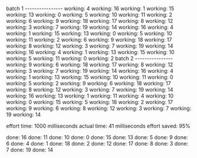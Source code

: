 batch 1 ----------------
working: 4
working: 16
working: 1
working: 15
working: 13
working: 0
working: 5
working: 10
working: 11
working: 2
working: 6
working: 9
working: 18
working: 17
working: 8
working: 12
working: 3
working: 7
working: 19
working: 14
working: 16
working: 4
working: 1
working: 15
working: 13
working: 0
working: 5
working: 10
working: 11
working: 2
working: 6
working: 9
working: 18
working: 17
working: 8
working: 12
working: 3
working: 7
working: 19
working: 14
working: 16
working: 4
working: 1
working: 13
working: 15
working: 10
working: 5
working: 11
working: 0
working: 2
batch 2 ----------------
working: 9
working: 6
working: 18
working: 17
working: 8
working: 12
working: 3
working: 7
working: 19
working: 14
working: 16
working: 4
working: 1
working: 13
working: 15
working: 10
working: 11
working: 0
working: 5
working: 2
working: 9
working: 6
working: 18
working: 17
working: 8
working: 12
working: 3
working: 7
working: 19
working: 14
working: 16
working: 13
working: 1
working: 11
working: 4
working: 10
working: 0
working: 15
working: 5
working: 18
working: 2
working: 17
working: 9
working: 6
working: 8
working: 12
working: 3
working: 7
working: 19
working: 14

effort time:  1000 milliseconds
actual time:  41 milliseconds
effort saved: 95%

done: 16
done: 11
done: 10
done: 0
done: 15
done: 13
done: 5
done: 9
done: 6
done: 4
done: 1
done: 18
done: 2
done: 12
done: 17
done: 8
done: 3
done: 7
done: 19
done: 14
